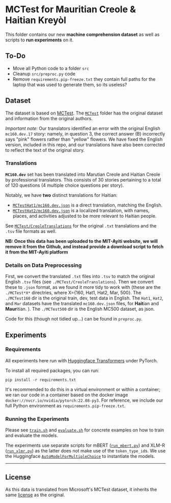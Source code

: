 # MCTest for Mauritian Creole & Haitian Kreyòl

This folder contains our new **machine comprehension dataset** as well as
scripts to **run experiments** on it.


## To-Do
- Move all Python code to a folder `src`
- Cleanup `src/preproc.py` code
- Remove `requirements.pip-freeze.txt` they contain full paths for the laptop that was used to generate them, so its useless?

## Dataset

The dataset is based on [MCTest](https://aclanthology.org/D13-1020/). The
[`MCTest`](MCTest) folder has the original dataset and information from the
original authors.

_Important note:_ Our translators identified an error with the original English
`mc160.dev.17` story: namely, in question 3, the correct answer (B) incorrectly
says "pink" flowers rather than "yellow" flowers.  We have fixed the English
version, included in this repo, and our translations have also been corrected to
reflect the text of the original story.

### Translations

**`MC160.dev`** set has been translated into Marutian Creole and Haitian Creole
by professional translators.  This consists of 30 stories pertaining to a total
of 120 questions (4 multiple choice questions per story).

Notably, we have **two** distinct translations for Haitian:
- [`MCTestHat1/mc160.dev.json`](MCTestHat1/mc160.dev.json) is a direct
  translation, matching the English.
- [`MCTestHat2/mc160.dev.json`](MCTestHat2/mc160.dev.json) is a localized
  translation, with names, places, and activities adjusted to be more relevant
  to Haitian people.

See [`MCTest/CreoleTranslations`](MCTest/CreoleTranslations) for the original
`.txt` translations and the `.tsv` file formats as well.

**NB: Once this data has been uploaded to the MIT-Ayiti website, we will remove
it from the Github, and instead provide a download script to fetch it from the
MIT-Ayiti platform**

### Details on Data Preprocessing

First, we convert the translated `.txt` files into `.tsv` to match the original
English `.tsv` files (see `./MCTest/CreoleTranslations`).  Then we convert these
to `.json` format, as we found it more tidy to work with (these are the
`./MCTest*X*` directries, where X={160, Hat1, Hat2, Mar, 500}.  The
`./MCTest160` dir is the original train, dev, test data in English. The `Hat1`,
`Hat2`, and `Mar` datasets have the translated `mc160.dev.json` files, for
**Hait**ian and **Maur**itian. ).  The `./MCTest500` dir is the English MC500
dataset, as json.

Code for this (though not tidied up...) can be found in `preproc.py`.


## Experiments

### Requirements

All experiments here run with [Huggingface
Transformers](https://huggingface.co/docs/transformers/index) under PyTorch.

To install all required packages, you can run:

```
pip install -r requirements.txt
```

It's recommended to do this in a virtual environment or within a container; we
ran our code in a container based on the docker image
`docker://nvcr.io/nvidia/pytorch:22.08-py3`.  For reference, we include our full
Python environment as `requirements.pip-freeze.txt`.

### Running the Experiments

Please see [`train.sh`](train.sh) and [`evaluate.sh`](evaluate.sh) for concrete
examples on how to train and evaluate the models.

The experiments use separate scripts for mBERT ([`run_mbert.py`](run_mbert.py))
and XLM-R ([`run_xlmr.py`](run_xlmr.py)) as the latter does not make use of the
`token_type_id`s.  We use the Huggingface
[`AutoModelForMultipleChoice`](https://huggingface.co/transformers/v3.3.1/model_doc/auto.html?highlight=automodelformultiplechoice#transformers.AutoModelForMultipleChoice)
to instantiate the models.

- - -

## License

As this data is translated from Microsoft's MCTest dataset, it inherits the same
[license](MCTest/LICENSE.pdf) as the original.
